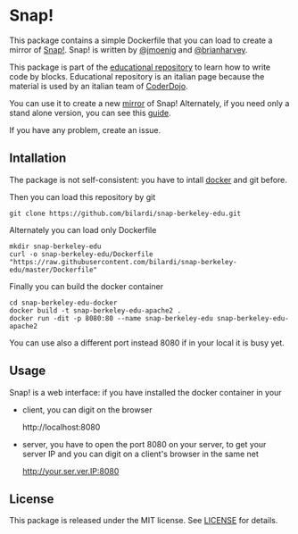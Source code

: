 # Snap!

This package contains a simple Dockerfile that you can load to create a mirror of [Snap!](https://snap.berkeley.edu/).
Snap! is written by [@jmoenig](https://github.com/jmoenig/Snap--Build-Your-Own-Blocks) and [@brianharvey](https://github.com/brianharvey/Snap--Build-Your-Own-Blocks).

This package is part of the [educational repository](http://www.coderdojofosso.it/download/) to learn how to write code by blocks. Educational repository is an italian page because the material is used by an italian team of [CoderDojo](https://coderdojo.com/).

You can use it to create a new [mirror](https://snap.berkeley.edu/index.html#mirrors) of Snap!
Alternately, if you need only a stand alone version, you can see this [guide](WithoutDockerfile.md).

If you have any problem, create an issue.

## Intallation

The package is not self-consistent: you have to intall [docker](https://docs.docker.com/engine/installation/) and git before.

Then you can load this repository by git
    
    git clone https://github.com/bilardi/snap-berkeley-edu.git
    
Alternately you can load only Dockerfile
    
    mkdir snap-berkeley-edu
    curl -o snap-berkeley-edu/Dockerfile "https://raw.githubusercontent.com/bilardi/snap-berkeley-edu/master/Dockerfile"
    
Finally you can build the docker container

    cd snap-berkeley-edu-docker
    docker build -t snap-berkeley-edu-apache2 .
    docker run -dit -p 8080:80 --name snap-berkeley-edu snap-berkeley-edu-apache2

You can use also a different port instead 8080 if in your local it is busy yet.

## Usage

Snap! is a web interface: if you have installed the docker container in your
- client, you can digit on the browser

   http://localhost:8080

- server, you have to open the port 8080 on your server, to get your server IP and you can digit on a client's browser in the same net

   http://your.ser.ver.IP:8080

## License

This package is released under the MIT license.  See [LICENSE](LICENSE) for details.
